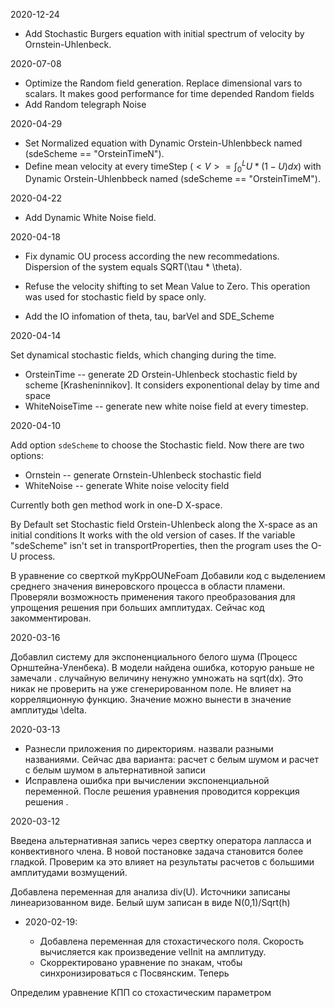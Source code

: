2020-12-24

- Add Stochastic Burgers equation with  initial spectrum of velocity by Ornstein-Uhlenbeck.

2020-07-08

- Optimize the Random field generation. Replace dimensional vars to scalars. It makes good performance for time depended Random fields 
- Add Random telegraph Noise 

2020-04-29

- Set Normalized equation with Dynamic Orstein-Uhlenbbeck named (sdeScheme == "OrsteinTimeN"). 
- Define  mean velocity at every timeStep ($<V> = \int_{0}^{L} U*(1-U) dx$) with Dynamic Orstein-Uhlenbbeck named (sdeScheme == "OrsteinTimeM"). 

2020-04-22

- Add Dynamic White Noise field.

2020-04-18

- Fix dynamic OU process according the new recommedations. Dispersion of the system equals  SQRT(\tau * \theta).

- Refuse the velocity shifting to set Mean Value to Zero. This operation was used for stochastic field by space only. 

- Add the IO infomation of theta, tau, barVel and SDE_Scheme

2020-04-14

Set dynamical stochastic fields, which changing during the time. 

- OrsteinTime -- generate 2D Orstein-Uhlenbeck stochastic field by scheme [Krasheninnikov]. It considers exponentional delay by time  and space
- WhiteNoiseTime -- generate new white noise field at every timestep.

2020-04-10

Add option `sdeScheme` to choose the Stochastic field. Now there are two options:

- Ornstein  -- generate Ornstein-Uhlenbeck stochastic field
- WhiteNoise -- generate White noise velocity field

Currently both gen method work in one-D X-space. 

By Default set Stochastic field Orstein-Uhlenbeck along the X-space as an initial conditions
It works with the old version of cases. If the variable "sdeScheme" isn't set in transportProperties,
then the program uses the O-U process. 



В уравнение со сверткой myKppOUNeFoam Добавили код с выделением среднего значения винеровского процесса в области пламени. Проверяли возможность применения такого преобразования для упрощения решения при больших амплитудах. Сейчас код закомментирован. 

2020-03-16

Добавлил систему для экспоненциального белого шума (Процесс Орнштейна-Уленбека). В модели найдена ошибка, которую раньше не замечали . случайную величину ненужно умножать на sqrt(dx). Это никак не проверить на уже сгенерированном поле. Не влияет на корреляционную функцию. Значение можно вынести в значение амплитуды \delta.

2020-03-13

- Разнесли приложения по директориям. назвали разными  названиями. Сейчас два варианта: расчет с белым шумом  и расчет с белым шумом в альтернативной записи
- Исправлена ошибка при вычислении экспоненциальной переменной. После решения уравнения проводится коррекция решения .


2020-03-12

Введена альтернативная запись через свертку оператора лапласса и конвективного члена. В новой постановке задача становится более гладкой. Проверим ка это влияет на результаты расчетов с большими амплитудами возмущений.

Добавлена переменная для анализа div(U). Источники  записаны линеаризованном виде. Белый шум записан в виде N(0,1)/Sqrt(h)

- 2020-02-19: 
    
    - Добавлена переменная для стохастического поля. Скорость вычисляется как произведение velInit на амплитуду.
    - Скорректировано уравнение по знакам, чтобы синхронизироваться с Посвянским. Теперь 
    $${  }$$



Определим уравнение КПП со стохастическим параметром